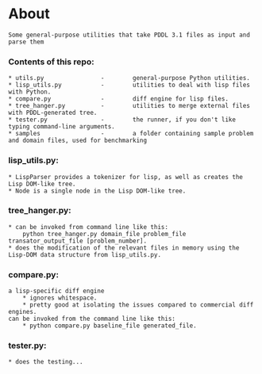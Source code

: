 About
=====
	Some general-purpose utilities that take PDDL 3.1 files as input and parse them

### Contents of this repo:
	* utils.py                -        general-purpose Python utilities.
	* lisp_utils.py           -        utilities to deal with lisp files with Python.
	* compare.py              -        diff engine for lisp files.
	* tree_hanger.py          -        utilities to merge external files with PDDL-generated tree.
	* tester.py               -        the runner, if you don't like typing command-line arguments.
	* samples                 -        a folder containing sample problem and domain files, used for benchmarking
	
### lisp_utils.py:
	* LispParser provides a tokenizer for lisp, as well as creates the Lisp DOM-like tree.
	* Node is a single node in the Lisp DOM-like tree.
	
### tree_hanger.py:
	* can be invoked from command line like this:
		python tree_hanger.py domain_file problem_file transator_output_file [problem_number].
	* does the modification of the relevant files in memory using the Lisp-DOM data structure from lisp_utils.py.
	
### compare.py:
	a lisp-specific diff engine
		* ignores whitespace.
		* pretty good at isolating the issues compared to commercial diff engines.
	can be invoked from the command line like this:
		* python compare.py baseline_file generated_file.

### tester.py:
	* does the testing...

